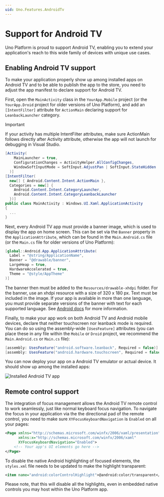 ```yaml
---
uid: Uno.Features.AndroidTv
---
```


# Support for Android TV

Uno Platform is proud to support Android TV, enabling you to extend your application's reach to this wide family of devices with unique use cases.

## Enabling Android TV support

To make your application properly show up among installed apps on Android TV and to be able to publish the app to the store, you need to adjust the app manifest to declare support for Android TV.

First, open the `MainActivity` class in the `YourApp.Mobile` project (or the `YourApp.Droid` project for older versions of Uno Platform), and add an `[IntentFilter]` attribute for `ActionMain` declaring support for `LeanbackLauncher` category.

> [!IMPORTANT]
> If your activity has multiple IntentFilter attributes, make sure ActionMain follows directly after Activity attribute, otherwise the app will not launch for debugging in Visual Studio.

```csharp
[Activity(
    MainLauncher = true,
    ConfigurationChanges = ActivityHelper.AllConfigChanges,
    WindowSoftInputMode = SoftInput.AdjustPan | SoftInput.StateHidden
  )]
[IntentFilter(
  new[] { Android.Content.Intent.ActionMain },
  Categories = new[] {
    Android.Content.Intent.CategoryLauncher,
    Android.Content.Intent.CategoryLeanbackLauncher 
  })]
public class MainActivity : Windows.UI.Xaml.ApplicationActivity
{
  ...
}
```

Next, every Android TV app must provide a banner image, which is used to display the app on home screen. This can be set via the `Banner` property in the `ApplicationAttribute`, which can be found in the `Main.Android.cs` file (or the `Main.cs` file for older versions of Uno Platform):

```csharp
[global::Android.App.ApplicationAttribute(
  Label = "@string/ApplicationName",
  Banner = "@drawable/banner",
  LargeHeap = true,
  HardwareAccelerated = true,
  Theme = "@style/AppTheme"
)]
```

The banner then must be added to the `Resources/drawable-xhdpi` folder. For the banner, use an xhdpi resource with a size of 320 x 180 px. Text must be included in the image. If your app is available in more than one language, you must provide separate versions of the banner with text for each supported language. See [Android docs](https://developer.android.com/training/tv/start/start#banner) for more information.

Finally, to make your app work on both Android TV and Android mobile devices, declare that neither touchscreen nor leanback mode is required. You can do so using the assembly-wide `[UsesFeature]` attributes (you can place these in any file within the `Mobile` or `Droid` project, we recommend the `Main.Android.cs` or `Main.cs` file):

```csharp
[assembly: UsesFeature("android.software.leanback", Required = false)]
[assembly: UsesFeature("android.hardware.touchscreen", Required = false)]
```

You can now deploy your app on a Android TV emulator or actual device. It should show up among the installed apps:

![Installed Android TV app](../Assets/features/androidtv/androidtvapps.png)

## Remote control support

The integration of focus management allows the Android TV remote control to work seamlessly, just like normal keyboard focus navigation. To navigate the focus in your application via the the directional pad of the remote control, you need to make sure `XYFocusKeyboardNavigation` is `Enabled` on all your pages:

```xml
<Page xmlns="http://schemas.microsoft.com/winfx/2006/xaml/presentation"
      xmlns:x="http://schemas.microsoft.com/winfx/2006/xaml"
      XYFocusKeyboardNavigation="Enabled">
    <!-- Your app's UI elements go here -->
</Page>
```

To disable the native Android highlighting of focused elements, the `styles.xml` file needs to be updated to make the highlight transparent:

```xml
<item name="android:colorControlHighlight">@android:color/transparent</item>
```

Please note, that this will disable all the highlights, even in embedded native controls you may host within the Uno Platform app.

